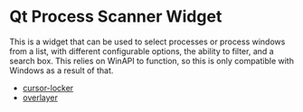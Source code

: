 # Qt Process Scanner Widget
This is a widget that can be used to select processes or process windows from a list, with different configurable options, the ability to filter, and a search box. This relies on WinAPI to function, so this is only compatible with Windows as a result of that. 


- [cursor-locker](https://github.com/PsychedelicShayna/cursor-locker)
- [overlayer](https://github.com/PsychedelicShayna/overlayer)